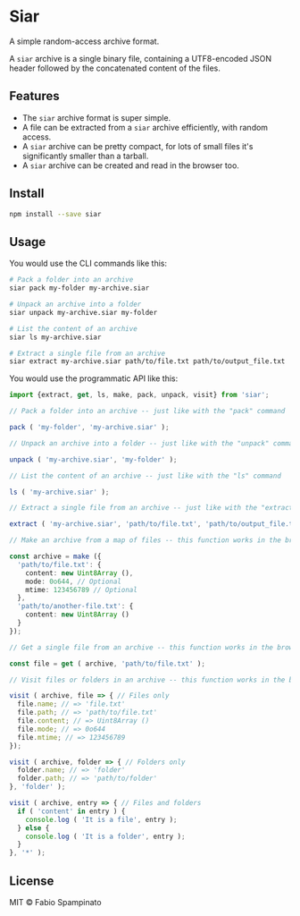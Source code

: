 # Siar

A simple random-access archive format.

A `siar` archive is a single binary file, containing a UTF8-encoded JSON header followed by the concatenated content of the files.

## Features

- The `siar` archive format is super simple.
- A file can be extracted from a `siar` archive efficiently, with random access.
- A `siar` archive can be pretty compact, for lots of small files it's significantly smaller than a tarball.
- A `siar` archive can be created and read in the browser too.

## Install

```sh
npm install --save siar
```

## Usage

You would use the CLI commands like this:

```sh
# Pack a folder into an archive
siar pack my-folder my-archive.siar

# Unpack an archive into a folder
siar unpack my-archive.siar my-folder

# List the content of an archive
siar ls my-archive.siar

# Extract a single file from an archive
siar extract my-archive.siar path/to/file.txt path/to/output_file.txt
```

You would use the programmatic API like this:

```ts
import {extract, get, ls, make, pack, unpack, visit} from 'siar';

// Pack a folder into an archive -- just like with the "pack" command

pack ( 'my-folder', 'my-archive.siar' );

// Unpack an archive into a folder -- just like with the "unpack" command

unpack ( 'my-archive.siar', 'my-folder' );

// List the content of an archive -- just like with the "ls" command

ls ( 'my-archive.siar' );

// Extract a single file from an archive -- just like with the "extract" command

extract ( 'my-archive.siar', 'path/to/file.txt', 'path/to/output_file.txt' );

// Make an archive from a map of files -- this function works in the browser too

const archive = make ({
  'path/to/file.txt': {
    content: new Uint8Array (),
    mode: 0o644, // Optional
    mtime: 123456789 // Optional
  },
  'path/to/another-file.txt': {
    content: new Uint8Array ()
  }
});

// Get a single file from an archive -- this function works in the browser too

const file = get ( archive, 'path/to/file.txt' );

// Visit files or folders in an archive -- this function works in the browser too

visit ( archive, file => { // Files only
  file.name; // => 'file.txt'
  file.path; // => 'path/to/file.txt'
  file.content; // => Uint8Array ()
  file.mode; // => 0o644
  file.mtime; // => 123456789
});

visit ( archive, folder => { // Folders only
  folder.name; // => 'folder'
  folder.path; // => 'path/to/folder'
}, 'folder' );

visit ( archive, entry => { // Files and folders
  if ( 'content' in entry ) {
    console.log ( 'It is a file', entry );
  } else {
    console.log ( 'It is a folder', entry );
  }
}, '*' );
```

## License

MIT © Fabio Spampinato
